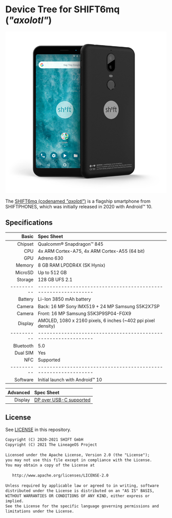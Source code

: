 # Device Tree for SHIFT6mq (_"axolotl"_)

![SHIFT6mq](https://raw.githubusercontent.com/SHIFTPHONES/android_device_shift_axolotl/metadata/art/SHIFT6mq.jpg)

The [SHIFT6mq (codenamed _"axolotl"_)](https://www.shiftphones.com/SHIFT6mq) is a
flagship smartphone from SHIFTPHONES, which was initially released in 2020 with Android™ 10.

## Specifications

Basic     | Spec Sheet
---------:|:-------------------------------------------------------------
Chipset   | Qualcomm® Snapdragon™ 845
CPU       | 4x ARM Cortex-A75, 4x ARM Cortex-A55 (64 bit)
GPU       | Adreno 630
Memory    | 8 GB RAM LPDDR4X (SK Hynix)
MicroSD   | Up to 512 GB
Storage   | 128 GB UFS 2.1
----------|--------------------------------------------------------------
Battery   | Li-Ion 3850 mAh battery
Camera    | Back:  16 MP Sony IMX519 + 24 MP Samsung S5K2X7SP
Camera    | Front: 16 MP Samsung S5K3P9SP04-FGX9
Display   | AMOLED, 1080 x 2160 pixels, 6 inches (~402 ppi pixel density)
----------|--------------------------------------------------------------
Bluetooth | 5.0
Dual SIM  | Yes
NFC       | Supported
----------|--------------------------------------------------------------
Software  | Initial launch with Android™ 10

Advanced  | Spec Sheet
---------:|:-------------------------
Display   | [DP over USB-C supported](https://www.displayport.org/displayport-over-usb-c/)

## License

See [LICENSE](LICENSE) in this repository.

```
Copyright (C) 2020-2021 SHIFT GmbH
Copyright (C) 2021 The LineageOS Project

Licensed under the Apache License, Version 2.0 (the "License");
you may not use this file except in compliance with the License.
You may obtain a copy of the License at

   http://www.apache.org/licenses/LICENSE-2.0

Unless required by applicable law or agreed to in writing, software
distributed under the License is distributed on an "AS IS" BASIS,
WITHOUT WARRANTIES OR CONDITIONS OF ANY KIND, either express or implied.
See the License for the specific language governing permissions and
limitations under the License.
```
